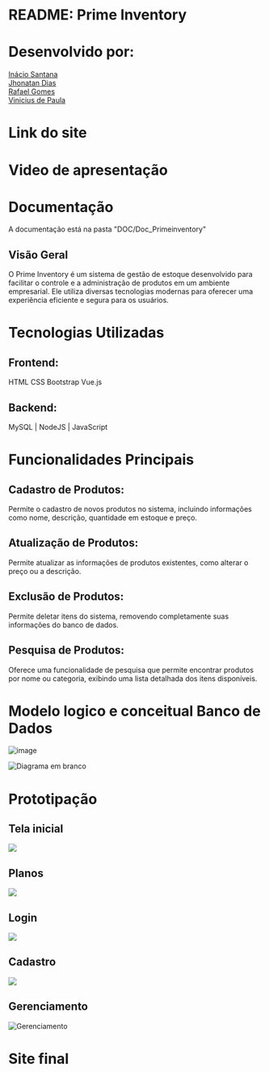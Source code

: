 # README: Prime Inventory
# Desenvolvido por:
<a href="https://www.linkedin.com/in/inacio-santana/">Inácio Santana<a>
<br>
<a href="https://www.linkedin.com/in/jhonatan-dias-farias/">Jhonatan Dias<a>
<br>
<a href= "https://www.linkedin.com/in/rafael-gomes-a7b56a230/"> Rafael Gomes<a>
<br>
<a href="https://www.linkedin.com/in/vinicius-de-paula-791466290/">Vinicius de Paula<a>


# Link do site

# Video de apresentação


# Documentação
A documentação está na pasta "DOC/Doc_Primeinventory"

## Visão Geral
O Prime Inventory é um sistema de gestão de estoque desenvolvido para facilitar o controle e a administração de produtos em um ambiente empresarial. Ele utiliza diversas tecnologias modernas para oferecer uma experiência eficiente e segura para os usuários.

# Tecnologias Utilizadas
## Frontend:

HTML
CSS
Bootstrap
Vue.js

## Backend:

MySQL | NodeJS | JavaScript

# Funcionalidades Principais
## Cadastro de Produtos:

Permite o cadastro de novos produtos no sistema, incluindo informações como nome, descrição, quantidade em estoque e preço.
## Atualização de Produtos:

Permite atualizar as informações de produtos existentes, como alterar o preço ou a descrição.
## Exclusão de Produtos:

Permite deletar itens do sistema, removendo completamente suas informações do banco de dados.
## Pesquisa de Produtos:

Oferece uma funcionalidade de pesquisa que permite encontrar produtos por nome ou categoria, exibindo uma lista detalhada dos itens disponíveis.

# Modelo logico e conceitual Banco de Dados

![image](https://github.com/PI-Fatec/PrimeInventory/assets/127760321/10d2f757-82d5-4a39-b2da-2ae350785cb7)


![Diagrama em branco](https://github.com/PI-Fatec/PrimeInventory/assets/127760321/3c54f1d0-6b88-45bf-b2ff-adaad0f9738a)

# Prototipação

## Tela inicial

<img src ="img_readm/Desktop - Inicio.png">

## Planos

<img src ="img_readm/Desktop - Planos.png">

## Login
<img src ="img_readm/Login.png">

## Cadastro

<img src ="img_readm/Desktop - Cadastro.png">

## Gerenciamento
![Gerenciamento](https://github.com/PI-Fatec/PrimeInventory/assets/127760321/b98b3698-d9fc-4df4-92c4-c7ad033b4338)



# Site final


